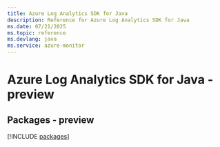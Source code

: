 ```yaml
---
title: Azure Log Analytics SDK for Java
description: Reference for Azure Log Analytics SDK for Java
ms.date: 07/21/2025
ms.topic: reference
ms.devlang: java
ms.service: azure-monitor
---
```

# Azure Log Analytics SDK for Java - preview
## Packages - preview
[!INCLUDE [packages](log-analytics-index.md)]